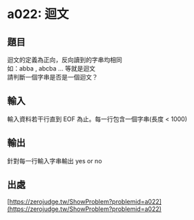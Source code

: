 # a022: 迴文

## 題目

迴文的定義為正向，反向讀到的字串均相同  
如：abba , abcba ... 等就是迴文  
請判斷一個字串是否是一個迴文？

## 輸入

輸入資料若干行直到 EOF 為止。每一行包含一個字串(長度 < 1000)

## 輸出

針對每一行輸入字串輸出 yes or no

## 出處

[https://zerojudge.tw/ShowProblem?problemid=a022](https://zerojudge.tw/ShowProblem?problemid=a022)

